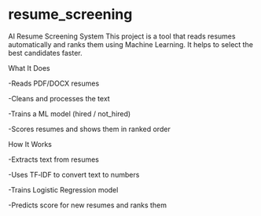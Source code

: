 # resume_screening

AI Resume Screening System
This project is a tool that reads resumes automatically and ranks them using Machine Learning.
It helps to select the best candidates faster.


What It Does

-Reads PDF/DOCX resumes

-Cleans and processes the text

-Trains a ML model (hired / not_hired)

-Scores resumes and shows them in ranked order


How It Works

-Extracts text from resumes

-Uses TF‑IDF to convert text to numbers

-Trains Logistic Regression model

-Predicts score for new resumes and ranks them
